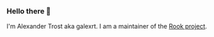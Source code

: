 ### Hello there 👋

I'm Alexander Trost aka galexrt. I am a maintainer of the [Rook project](https://github.com/rook).
